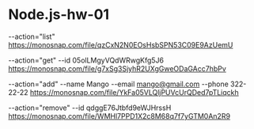 # Node.js-hw-01

--action="list"
https://monosnap.com/file/qzCxN2N0EOsHsbSPN53C09E9AzUemU

--action="get" --id 05olLMgyVQdWRwgKfg5J6
https://monosnap.com/file/g7xSg3SjyhR2UXgGweODaGAcc7hbPv

--action="add" --name Mango --email mango@gmail.com --phone 322-22-22
https://monosnap.com/file/YkFa05VLQljPUVcUrQDed7pTLiqckh

--action="remove" --id qdggE76Jtbfd9eWJHrssH
https://monosnap.com/file/WMHl7PPD1X2c8M68q7f7yGTM0An2R9
